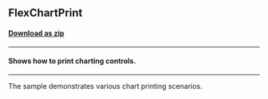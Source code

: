 ## FlexChartPrint
#### [Download as zip](https://downgit.github.io/#/home?url=https://github.com/GrapeCity/ComponentOne-WPF-Samples/tree/master/\NET_4.5.2\C1.WPF.FlexChart\CS\FlexChartPrint)
____
#### Shows how to print charting controls.
____
The sample demonstrates various chart printing scenarios.

